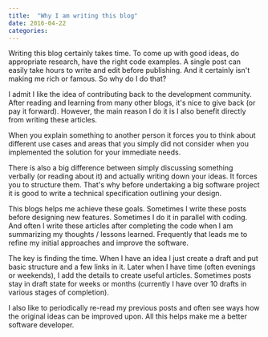 ```yaml
---
title:  "Why I am writing this blog"
date: 2016-04-22
categories:
---
```


Writing this blog certainly takes time.  To come up with good ideas, do appropriate research, have the right code examples.  A single post can easily take hours to write and edit before publishing.  And it certainly isn't making me rich or famous.  So why do I do that?

I admit I like the idea of contributing back to the development community.  After reading and learning from many other blogs, it's nice to give back (or pay it forward).  However, the main reason I do it is I also benefit directly from writing these articles.

When you explain something to another person it forces you to think about different use cases and areas that you simply did not consider when you implemented the solution for your immediate needs.

There is also a big difference between simply discussing something verbally (or reading about it) and actually writing down your ideas.  It forces you to structure them.  That's why before undertaking a big software project it is good to write a technical specification outlining your design.

This blogs helps me achieve these goals.  Sometimes I write these posts before designing new features.  Sometimes I do it in parallel with coding.  And often I write these articles after completing the code when I am summarizing my thoughts / lessons learned.  Frequently that leads me to refine my initial approaches and improve the software.

The key is finding the time.  When I have an idea I just create a draft and put basic structure and a few links in it.  Later when I have time (often evenings or weekends), I add the details to create useful articles.  Sometimes posts stay in draft state for weeks or months (currently I have over 10 drafts in various stages of completion).

I also like to periodically re-read my previous posts and often see ways how the original ideas can be improved upon.  All this helps make me a better software developer.
